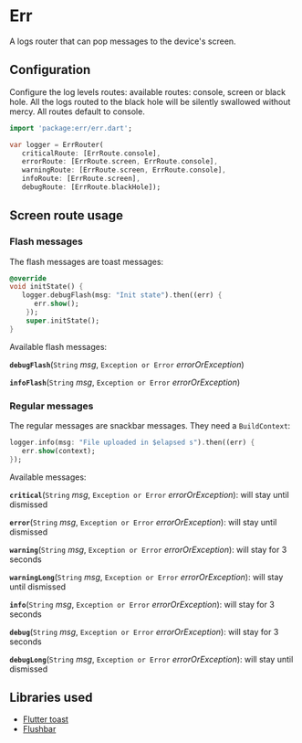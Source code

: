 # Err

A logs router that can pop messages to the device's screen.

## Configuration

Configure the log levels routes: available routes: console, screen or black hole. All the logs routed to the black hole will be silently swallowed
without mercy. All routes default to console.

   ```dart
   import 'package:err/err.dart';

   var logger = ErrRouter(
      criticalRoute: [ErrRoute.console],
      errorRoute: [ErrRoute.screen, ErrRoute.console],
      warningRoute: [ErrRoute.screen, ErrRoute.console],
      infoRoute: [ErrRoute.screen],
      debugRoute: [ErrRoute.blackHole]);
   ```

## Screen route usage

### Flash messages

The flash messages are toast messages:

   ```dart
   @override
   void initState() {
      logger.debugFlash(msg: "Init state").then((err) {
         err.show();
       });
       super.initState();
   }
   ```

Available flash messages:

**`debugFlash`**(`String` *msg*, `Exception or Error` *errorOrException*)

**`infoFlash`**(`String` *msg*, `Exception or Error` *errorOrException*)

### Regular messages

The regular messages are snackbar messages. They need a `BuildContext`:

   ```dart
   logger.info(msg: "File uploaded in $elapsed s").then((err) {
      err.show(context);
   });
   ```

Available messages:

**`critical`**(`String` *msg*, `Exception or Error` *errorOrException*): will
stay until dismissed

**`error`**(`String` *msg*, `Exception or Error` *errorOrException*): will
stay until dismissed

**`warning`**(`String` *msg*, `Exception or Error` *errorOrException*): will
stay for 3 seconds

**`warningLong`**(`String` *msg*, `Exception or Error` *errorOrException*): will
stay until dismissed

**`info`**(`String` *msg*, `Exception or Error` *errorOrException*): will
stay for 3 seconds

**`debug`**(`String` *msg*, `Exception or Error` *errorOrException*): will
stay for 3 seconds

**`debugLong`**(`String` *msg*, `Exception or Error` *errorOrException*): will
stay until dismissed

## Libraries used

- [Flutter toast](https://pub.dartlang.org/packages/fluttertoast)
- [Flushbar](https://pub.dartlang.org/packages/flushbar)
